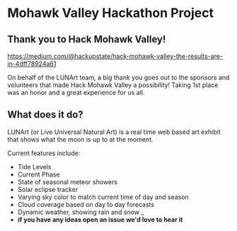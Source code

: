 # Mohawk Valley Hackathon Project

## Thank you to Hack Mohawk Valley!
https://medium.com/@hackupstate/hack-mohawk-valley-the-results-are-in-4dff78924a61

On behalf of the LUNArt team, a big thank you goes out to the sponsors and volunteers that made Hack Mohawk Valley a possibility! Taking 1st place was an honor and a great experience for us all.

## What does it do?
LUNArt (or Live Universal Natural Art) is a real time web based art exhibit that shows what the moon is up to at the moment. 

Current features include:
* Tide Levels
* Current Phase
* State of seasonal meteor showers
* Solar eclipse tracker
* Varying sky color to match current time of day and season
* Cloud coverage based on day to day forecasts
* Dynamic weather, showing rain and snow
_
* **if you have any ideas open an issue we'd love to hear it**
